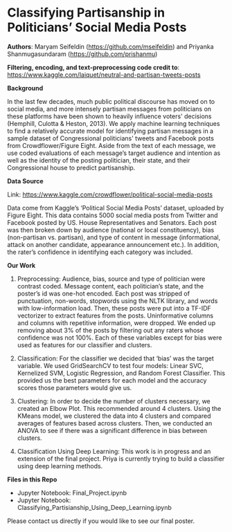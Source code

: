 # Classifying Partisanship in Politicians’ Social Media Posts

**Authors**: Maryam Seifeldin (https://github.com/mseifeldin) and Priyanka Shanmugasundaram (https://github.com/prishanmu)

**Filtering, encoding, and text-preprocessing code credit to**: https://www.kaggle.com/laiquet/neutral-and-partisan-tweets-posts



**Background** 

In the last few decades, much public political discourse has moved on to social media, and more intensely partisan messages from politicians on these platforms have been shown to heavily influence voters' decisions (Hemphill, Culotta & Heston, 2013). We apply machine learning techniques to find a relatively accurate model for identifying partisan messages in a sample dataset of Congressional politicians' tweets and Facebook posts from Crowdflower/Figure Eight. Aside from the text of each message, we use coded evaluations of each message’s target audience and intention as well as the identity of the posting politician, their state, and their Congressional house to predict partisanship.

**Data Source**

Link: https://www.kaggle.com/crowdflower/political-social-media-posts

Data come from Kaggle’s ‘Political Social Media Posts’ dataset, uploaded by Figure Eight. This data contains 5000 social media posts from Twitter and Facebook posted by US. House Representatives and Senators. Each post was then broken down by audience (national or local constituency), bias (non-partisan vs. partisan), and type of content in message (informational, attack on another candidate, appearance announcement etc.). In addition, the rater’s confidence in identifying each category was included. 

**Our Work**

1. Preprocessing:
Audience, bias, source and type of politician were contrast coded. Message content, each politician’s state, and the poster’s id was one-hot encoded. Each post was stripped of punctuation, non-words, stopwords using the NLTK library, and words with low-information load. Then, these posts were put into a TF-IDF vectorizer to extract features from the posts. Uninformative columns and columns with repetitive information, were dropped. We ended up removing about 3% of the posts by filtering out any raters whose confidence was not 100%. Each of these variables except for bias were used as features for our classifier and clusters.  

2. Classification:
For the classifier we decided that ‘bias’ was the target variable. We used GridSearchCV to test four models: Linear SVC, Kernelized SVM, Logistic Regression, and Random Forest Classifier. This provided us the best parameters for each model and the accuracy scores those parameters would give us. 

3. Clustering:
In order to decide the number of clusters necessary, we created an Elbow Plot. This recommended around 4 clusters. Using the KMeans model, we clustered the data into 4 clusters and compared averages of features based across clusters. Then, we conducted an ANOVA to see if there was a significant difference in bias between clusters. 

4. Classification Using Deep Learning: 
This work is in progress and an extension of the final project. Priya is currently trying to build a classifier using deep learning methods. 

**Files in this Repo**

* Jupyter Notebook: Final_Project.ipynb
* Jupyter Notebook: Classifying_Partisianship_Using_Deep_Learning.ipynb

Please contact us directly if you would like to see our final poster. 







